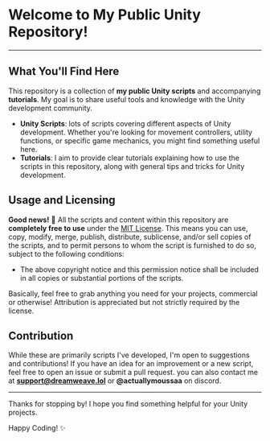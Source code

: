 # **Welcome to My Public Unity Repository!**

---

## **What You'll Find Here**

This repository is a collection of **my public Unity scripts** and accompanying **tutorials**. My goal is to share useful tools and knowledge with the Unity development community.

* **Unity Scripts**: lots of scripts covering different aspects of Unity development. Whether you're looking for movement controllers, utility functions, or specific game mechanics, you might find something useful here.
* **Tutorials**: I aim to provide clear tutorials explaining how to use the scripts in this repository, along with general tips and tricks for Unity development.

## **Usage and Licensing**

**Good news!** 🎉 All the scripts and content within this repository are **completely free to use** under the [MIT License](https://opensource.org/licenses/MIT). This means you can use, copy, modify, merge, publish, distribute, sublicense, and/or sell copies of the scripts, and to permit persons to whom the script is furnished to do so, subject to the following conditions:

* The above copyright notice and this permission notice shall be included in all copies or substantial portions of the scripts.

Basically, feel free to grab anything you need for your projects, commercial or otherwise! Attribution is appreciated but not strictly required by the license.

## **Contribution**

While these are primarily scripts I've developed, I'm open to suggestions and contributions! If you have an idea for an improvement or a new script, feel free to open an issue or submit a pull request.
you can also contact me at **support@dreamweave.lol** or **@actuallymoussaa** on discord.

---

Thanks for stopping by! I hope you find something helpful for your Unity projects.

Happy Coding! ✨
